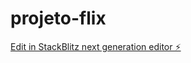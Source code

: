 # projeto-flix

[Edit in StackBlitz next generation editor ⚡️](https://stackblitz.com/~/github.com/Thiago24k/projeto-flix)